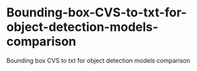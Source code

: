 # Bounding-box-CVS-to-txt-for-object-detection-models-comparison
Bounding box CVS to txt for object detection models comparison
